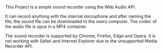 This Project is a simple sound recorder using the Web Audio API. 

It can record anything with the internal microphone and after naming the file, the sound file can be downloaded to the users computer. The codec of the audio file is opus in a MP4 container. 

The sound recorder is supported by Chrome, Firefox, Edge and Opera. It is not working with Safari and Internet Explorer due to the unsupported Media Recorder API.